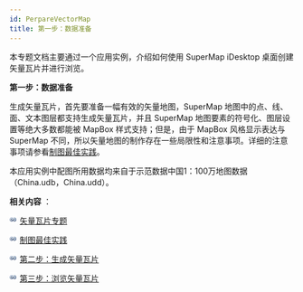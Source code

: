 ```yaml
---
id: PerpareVectorMap
title: 第一步：数据准备
---
```

本专题文档主要通过一个应用实例，介绍如何使用 SuperMap iDesktop 桌面创建矢量瓦片并进行浏览。

**第一步：数据准备**

生成矢量瓦片，首先要准备一幅有效的矢量地图，SuperMap 地图中的点、线、面、文本图层都支持生成矢量瓦片，并且 SuperMap
地图要素的符号化、图层设置等绝大多数都能被 MapBox 样式支持；但是，由于 MapBox 风格显示表达与 SuperMap
不同，所以矢量地图的制作存在一些局限性和注意事项。详细的注意事项请参看[制图最佳实践](../../MapTiles/VectorTilesNotice.htm)。

本应用实例中配图所用数据均来自于示范数据中国1：100万地图数据（China.udb，China.udd）。

**相关内容** ：

![](../../img/smalltitle.png) [矢量瓦片专题](../../MapTiles/VectorTiles.htm)

![](../../img/smalltitle.png) [制图最佳实践](../../MapTiles/VectorTilesNotice.htm)

![](../../img/smalltitle.png) [第二步：生成矢量瓦片](GenerateVectorExample.htm)

![](../../img/smalltitle.png) [第三步：浏览矢量瓦片](ViewVectorTiles.htm)

